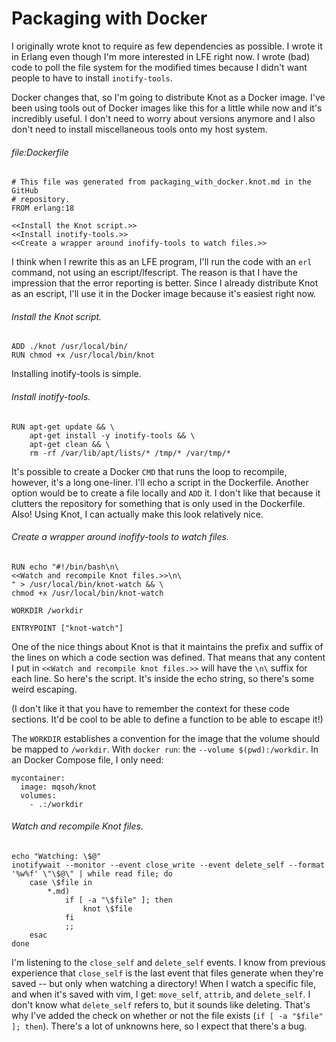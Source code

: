 # Packaging with Docker

I originally wrote knot to require as few dependencies as possible. I wrote it
in Erlang even though I'm more interested in LFE right now. I wrote (bad) code
to poll the file system for the modified times because I didn't want people to
have to install `inotify-tools`.

Docker changes that, so I'm going to distribute Knot as a Docker image. I've
been using tools out of Docker images like this for a little while now and it's
incredibly useful. I don't need to worry about versions anymore and I also
don't need to install miscellaneous tools onto my host system.

###### file:Dockerfile

```{name="file:Dockerfile"}
# This file was generated from packaging_with_docker.knot.md in the GitHub
# repository.
FROM erlang:18

<<Install the Knot script.>>
<<Install inotify-tools.>>
<<Create a wrapper around inofify-tools to watch files.>>
```

I think when I rewrite this as an LFE program, I'll run the code with an `erl`
command, not using an escript/lfescript. The reason is that I have the
impression that the error reporting is better. Since I already distribute Knot
as an escript, I'll use it in the Docker image because it's easiest right now.

###### Install the Knot script.

```{name="Install the Knot script."}
ADD ./knot /usr/local/bin/
RUN chmod +x /usr/local/bin/knot
```

Installing inotify-tools is simple.

###### Install inotify-tools.

```{name="Install inotify-tools."}
RUN apt-get update && \
    apt-get install -y inotify-tools && \
    apt-get clean && \
    rm -rf /var/lib/apt/lists/* /tmp/* /var/tmp/*
```

It's possible to create a Docker `CMD` that runs the loop to recompile,
however, it's a long one-liner. I'll echo a script in the Dockerfile. Another
option would be to create a file locally and `ADD` it. I don't like that
because it clutters the repository for something that is only used in the
Dockerfile. Also! Using Knot, I can actually make this look relatively nice.

###### Create a wrapper around inofify-tools to watch files.

```{name="Create a wrapper around inofify-tools to watch files."}
RUN echo "#!/bin/bash\n\
<<Watch and recompile Knot files.>>\n\
" > /usr/local/bin/knot-watch && \
chmod +x /usr/local/bin/knot-watch

WORKDIR /workdir

ENTRYPOINT ["knot-watch"]
```

One of the nice things about Knot is that it maintains the prefix and suffix of
the lines on which a code section was defined. That means that any content
I put in `<<Watch and recompile knot files.>>` will have the `\n\` suffix for
each line. So here's the script. It's inside the echo string, so there's some
weird escaping.

(I don't like it that you have to remember the context for these code sections.
It'd be cool to be able to define a function to be able to escape it!)

The `WORKDIR` establishes a convention for the image that the volume should be
mapped to `/workdir`. With `docker run`: the `--volume $(pwd):/workdir`. In an
Docker Compose file, I only need:

    mycontainer:
      image: mqsoh/knot
      volumes:
        - .:/workdir

###### Watch and recompile Knot files.

```{name="Watch and recompile Knot files."}
echo "Watching: \$@"
inotifywait --monitor --event close_write --event delete_self --format '%w%f' \"\$@\" | while read file; do
    case \$file in
        *.md)
            if [ -a "\$file" ]; then
                knot \$file
            fi
            ;;
    esac
done
```

I'm listening to the `close_self` and `delete_self` events. I know from
previous experience that `close_self` is the last event that files generate
when they're saved -- but only when watching a directory! When I watch a
specific file, and when it's saved with vim, I get: `move_self`, `attrib`, and
`delete_self`. I don't know what `delete_self` refers to, but it sounds like
deleting. That's why I've added the check on whether or not the file exists
(`if [ -a "$file" ]; then`). There's a lot of unknowns here, so I expect that
there's a bug.
